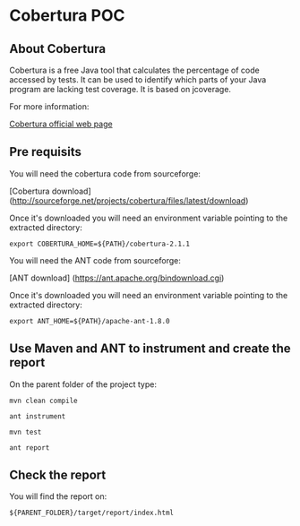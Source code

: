 # Cobertura POC

## About Cobertura

Cobertura is a free Java tool that calculates the percentage of code accessed by tests. It can be used to identify which parts of your Java program are lacking test coverage. It is based on jcoverage.

For more information:

[Cobertura official web page](http://cobertura.github.io/cobertura/)

## Pre requisits
You will need the cobertura code from sourceforge:

[Cobertura download] (http://sourceforge.net/projects/cobertura/files/latest/download)

Once it's downloaded you will need an environment variable pointing to the extracted directory:

`export COBERTURA_HOME=${PATH}/cobertura-2.1.1`

You will need the ANT code from sourceforge:

[ANT download] (https://ant.apache.org/bindownload.cgi)

Once it's downloaded you will need an environment variable pointing to the extracted directory:

`export ANT_HOME=${PATH}/apache-ant-1.8.0`

## Use Maven and ANT to instrument and create the report

On the parent folder of the project type:

`mvn clean compile`

`ant instrument`

`mvn test`

`ant report`

## Check the report

You will find the report on:

`${PARENT_FOLDER}/target/report/index.html`